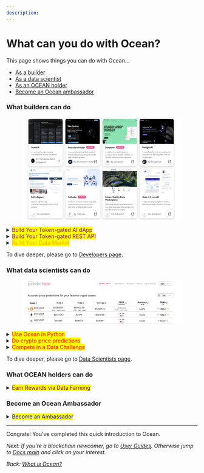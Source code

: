 ```yaml
---
description: 
---
```


# What can you do with Ocean?

This page shows things you can do with Ocean...
- [As a builder](#what-builders-can-do)
- [As a data scientist](#what-data-scientists-can-do)
- [As an OCEAN holder](#what-ocean-holders-can-do)
- [Become an Ocean ambassador](#become-an-ocean-ambassador)

### What builders can do

<figure><img src="../.gitbook/assets/general/dapps.png" alt=""></figure>

<details>

<summary><mark style="color:purple;">Build Your Token-gated AI dApp</mark></summary>

Monetize by making your dApp token-gated. Users no longer have to use credit cards or manage OAuth credentials. Rather, they buy & spend ERC20 datatokens to access your dApp content.

Go further yet: rather than storing user profile data on your centralized server -- which exposes you to liability --  have it on-chain encrypted by the user's wallet, and just-in-time decrypt for the app.

</details>


<details>

<summary><mark style="color:purple;">Build Your Token-gated REST API</mark></summary>

Focus on the backend: make a Web3-native REST API. Like the token-gated dApps, consumers of the REST API buy access with crypto, not credit cards.

</details>


<details>

<summary><mark style="color:orange;">Build Your Data Market</mark></summary>

Build a decentralized data marketplace by [forking Ocean Market code](../developers/build-a-marketplace/) to quickly get something good, or by building up from Ocean components for a more custom look.

</details>

To dive deeper, please go to [Developers page](../developers/README.md).



### What data scientists can do

<div align="center">
<figure><img src="../.gitbook/assets/predictoor/predictoor_ui_crop.png"></figure>
</div>

<details>

<summary><mark style="color:red;">Use Ocean in Python</mark></summary>

The **[ocean.py](../data-scientists/ocean.py/README.md)** library is built for the key environment of data scientists: Python. Use it to earn $ from your data, share your data, get more data from others, and see provenance of data usage.

</details>


<details>

<summary><mark style="color:red;">Do crypto price predictions</mark></summary>

With [Ocean Predictoor](../predictoor/README.md), you submit predictions for the future price of BTC, ETH etc, and earn. The more accurate your predictions, the more $ you can earn.

</details>


<details>

<summary><mark style="color:red;">Compete in a Data Challenge</mark></summary>

Ocean regularly offer [data science challenges](../data-scientists/join-a-data-challenge) on real-world problems. Showcase your skills, and earn $ prizes.

</details>

To dive deeper, please go to [Data Scientists page](../data-scientists/README.md).


### What OCEAN holders can do

<details>

<summary><mark style="color:purple;">Earn Rewards via Data Farming</mark></summary>

Ocean's [Data Farming](../data-farming/README.md) incentives program enables OCEAN holders to earn by locking OCEAN, and curating data.

</details>

### Become an Ocean Ambassador


<details>
<summary><mark style="color:blue;">Become an Ambassador</mark></summary>

As an ambassador, you are an advocate for the protocol, promoting its vision and mission. By sharing your knowledge and enthusiasm, you can educate others about the benefits of Ocean Protocol, inspiring them to join the ecosystem. As part of a global community of like-minded individuals, you gain access to exclusive resources, networking opportunities, and collaborations that further enhance your expertise in the data economy. Of course, the Ocean Protocol Ambassador Program rewards contributors with weekly bounties and discretionary grants for growing the Ocean Protocol communtiy worldwide.

Follow the steps below to become an ambassador:

To become a member of the Ambassador Program, follow these steps: 
1. Join Ocean Protocol's [Discord](https://discord.com/invite/TnXjkR5) server
2. Join the Discord channel called #treasure-hunter. 
3. Access the application form: "[Apply](https://discord.com/channels/612953348487905282/1133478278531911790) to use this channel."
4. Answer the questions in the application form. 
5. Once you've completed the application process, you can start earning experience points (XP) by actively engaging in discussions on various topics related to the Ocean Protocol.
</details>


----

Congrats! You've completed this quick introduction to Ocean.

_Next: If you're a blockchain newcomer, go to [User Guides](../user-guides/README.md). Otherwise jump to [Docs main](../README.md) and click on your interest._

_Back: [What is Ocean?](what-is-ocean.md)_
